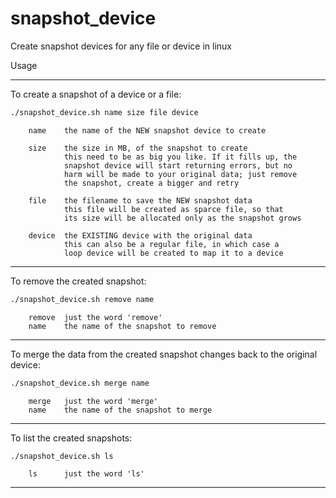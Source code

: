 snapshot_device
===============

Create snapshot devices for any file or device in linux


Usage

---------------------------------------------------------------------

To create a snapshot of a device or a file:

```sh
./snapshot_device.sh name size file device
```

        name    the name of the NEW snapshot device to create

        size    the size in MB, of the snapshot to create
                this need to be as big you like. If it fills up, the
                snapshot device will start returning errors, but no
                harm will be made to your original data; just remove
                the snapshot, create a bigger and retry

        file    the filename to save the NEW snapshot data
                this file will be created as sparce file, so that
                its size will be allocated only as the snapshot grows

        device  the EXISTING device with the original data
                this can also be a regular file, in which case a
                loop device will be created to map it to a device

---------------------------------------------------------------------

To remove the created snapshot:

```sh
./snapshot_device.sh remove name
```

        remove  just the word 'remove'
        name    the name of the snapshot to remove

---------------------------------------------------------------------

To merge the data from the created snapshot changes back to the
original device:

```sh
./snapshot_device.sh merge name
```

        merge   just the word 'merge'
        name    the name of the snapshot to merge

---------------------------------------------------------------------

To list the created snapshots:

```sh
./snapshot_device.sh ls
```

        ls      just the word 'ls'

---------------------------------------------------------------------

